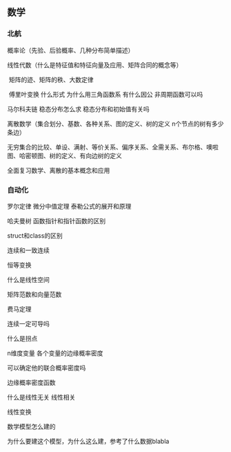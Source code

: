 ## 数学





### 北航

概率论（先验、后验概率、几种分布简单描述）



线性代数（什么是特征值和特征向量及应用、矩阵合同的概念等）

​	矩阵的迹、矩阵的秩、大数定律

​	傅里叶变换 什么形式 为什么用三角函数系 有什么因公 非周期函数可以吗





马尔科夫链 稳态分布怎么求 稳态分布和初始值有关吗



离散数学（集合划分、基数、各种关系、图的定义、树的定义 n个节点的树有多少条边）

无穷集合的比较、单设、满射、等价关系、偏序关系、全需关系、布尔格、噢啦图、哈密顿图、树的定义、有向边树的定义

全面复习数学、离散的基本概念和应用



### 自动化

罗尔定律 微分中值定理 泰勒公式的展开和原理

哈夫曼树 函数指针和指针函数的区别 

struct和class的区别

连续和一致连续

恒等变换

什么是线性空间

矩阵范数和向量范数

费马定理

连续一定可导吗

什么是拐点



n维度变量 各个变量的边缘概率密度

可以确定他的联合概率密度吗



边缘概率密度函数



什么是线性无关 线性相关

线性变换





数学模型怎么建的

为什么要建这个模型，为什么这么建，参考了什么数据blabla

